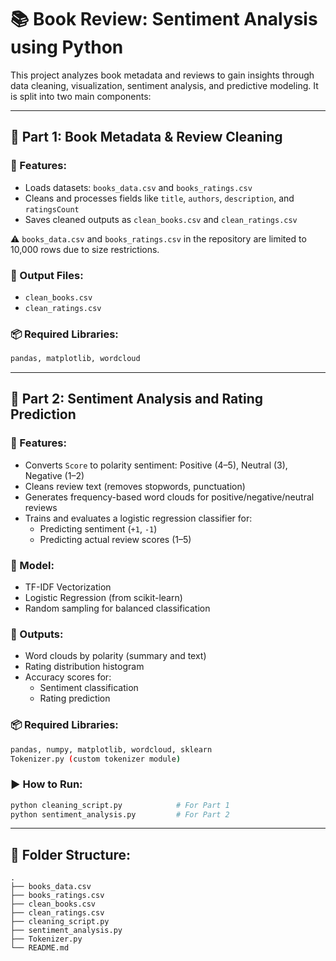 
# 📚 Book Review: Sentiment Analysis using Python

This project analyzes book metadata and reviews to gain insights through data cleaning, visualization, sentiment analysis, and predictive modeling. It is split into two main components:

---

## 📁 Part 1: Book Metadata & Review Cleaning

### 🔹 Features:
- Loads datasets: `books_data.csv` and `books_ratings.csv`
- Cleans and processes fields like `title`, `authors`, `description`, and `ratingsCount`
- Saves cleaned outputs as `clean_books.csv` and `clean_ratings.csv`

⚠️ `books_data.csv` and `books_ratings.csv` in the repository are limited to 10,000 rows due to size restrictions.

### 🔹 Output Files:
- `clean_books.csv`
- `clean_ratings.csv`

### 📦 Required Libraries:
```bash
pandas, matplotlib, wordcloud
```

---

## 🧠 Part 2: Sentiment Analysis and Rating Prediction

### 🔹 Features:
- Converts `Score` to polarity sentiment: Positive (4–5), Neutral (3), Negative (1–2)
- Cleans review text (removes stopwords, punctuation)
- Generates frequency-based word clouds for positive/negative/neutral reviews
- Trains and evaluates a logistic regression classifier for:
    - Predicting sentiment (`+1`, `-1`)
    - Predicting actual review scores (1–5)

### 🔹 Model:
- TF-IDF Vectorization
- Logistic Regression (from scikit-learn)
- Random sampling for balanced classification

### 🔹 Outputs:
- Word clouds by polarity (summary and text)
- Rating distribution histogram
- Accuracy scores for:
    - Sentiment classification
    - Rating prediction

### 📦 Required Libraries:
```bash
pandas, numpy, matplotlib, wordcloud, sklearn
Tokenizer.py (custom tokenizer module)
```

### ▶️ How to Run:
```bash
python cleaning_script.py            # For Part 1
python sentiment_analysis.py         # For Part 2
```

---

## 📌 Folder Structure:
```
.
├── books_data.csv
├── books_ratings.csv
├── clean_books.csv
├── clean_ratings.csv
├── cleaning_script.py
├── sentiment_analysis.py
├── Tokenizer.py
└── README.md
```

